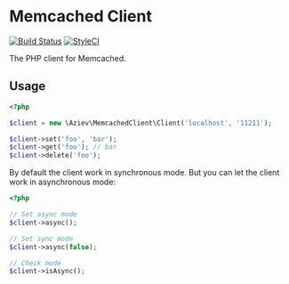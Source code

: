 # Memcached Client

[![Build Status](https://travis-ci.org/aziev/php-memcached-client.svg?branch=master)](https://travis-ci.org/aziev/php-memcached-client)
[![StyleCI](https://github.styleci.io/repos/197148649/shield?branch=master)](https://github.styleci.io/repos/197148649)

The PHP client for Memcached.

## Usage

```php
<?php

$client = new \Aziev\MemcachedClient\Client('localhost', '11211');

$client->set('foo', 'bar');
$client->get('foo'); // bar
$client->delete('foo');
```

By default the client work in synchronous mode. But you can let the client work in asynchronous mode:

```php
<?php

// Set async mode
$client->async();

// Set sync mode
$client->async(false);

// Check mode
$client->isAsync();

```